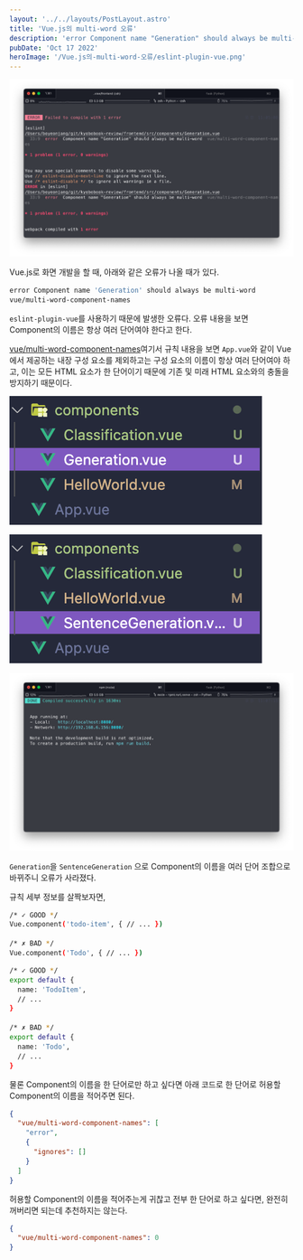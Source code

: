 ```yaml
---
layout: '../../layouts/PostLayout.astro'
title: 'Vue.js의 multi-word 오류'
description: 'error Component name "Generation" should always be multi-word. vue/multi-word-component-names'
pubDate: 'Oct 17 2022'
heroImage: '/Vue.js의-multi-word-오류/eslint-plugin-vue.png'
---
```


![스크린샷-2022-09-29-오전-11.06.47.png](/src/assets/Vue.js의-multi-word-오류/스크린샷-2022-09-29-오전-11.06.47.png)

Vue.js로 화면 개발을 할 때, 아래와 같은 오류가 나올 때가 있다.

```zsh
error Component name 'Generation' should always be multi-word
vue/multi-word-component-names
```

`eslint-plugin-vue`를 사용하기 때문에 발생한 오류다. 오류 내용을 보면 Component의 이름은 항상 여러 단어여야 한다고 한다.

[vue/multi-word-component-names](https://eslint.vuejs.org/rules/multi-word-component-names.html)여기서 규칙 내용을 보면 `App.vue`와 같이 Vue에서 제공하는 내장 구성 요소를 제외하고는 구성 요소의 이름이 항상 여러 단어여야 하고, 이는 모든 HTML 요소가 한 단어이기 때문에 기존 및 미래 HTML 요소와의 충돌을 방지하기 때문이다.

![스크린샷-2022-09-29-오전-11.07.46.png](/src/assets/Vue.js의-multi-word-오류/스크린샷-2022-09-29-오전-11.07.46.png)

![스크린샷-2022-09-29-오전-11.07.53.png](/src/assets/Vue.js의-multi-word-오류/스크린샷-2022-09-29-오전-11.07.53.png)

![스크린샷-2022-09-29-오전-11.07.18.png](/src/assets/Vue.js의-multi-word-오류/스크린샷-2022-09-29-오전-11.07.18.png)

`Generation`을 `SentenceGeneration` 으로 Component의 이름을 여러 단어 조합으로 바뀌주니 오류가 사라졌다.

규칙 세부 정보를 살짝보자면,

```zsh
/* ✓ GOOD */
Vue.component('todo-item', { // ... })

/* ✗ BAD */
Vue.component('Todo', { // ... })
```

```zsh
/* ✓ GOOD */
export default {
  name: 'TodoItem',
  // ...
}

/* ✗ BAD */
export default {
  name: 'Todo',
  // ...
}
```

물론 Component의 이름을 한 단어로만 하고 싶다면 아래 코드로 한 단어로 허용할 Component의 이름을 적어주면 된다.

```json
{
  "vue/multi-word-component-names": [
    "error",
    {
      "ignores": []
    }
  ]
}
```

허용할 Component의 이름을 적어주는게 귀찮고 전부 한 단어로 하고 싶다면, 완전히 꺼버리면 되는데 추천하지는 않는다.

```json
{
  "vue/multi-word-component-names": 0
}
```
